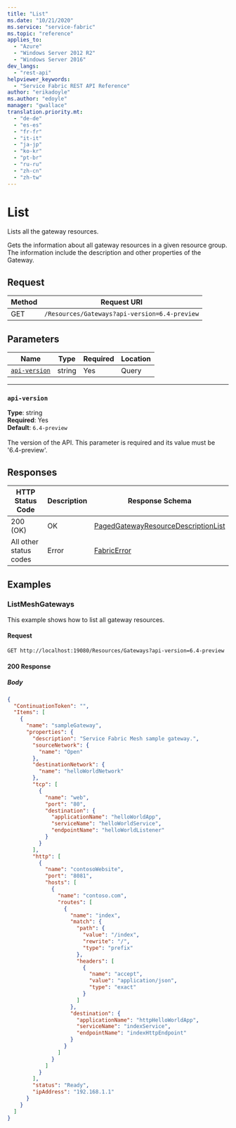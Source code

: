 ```yaml
---
title: "List"
ms.date: "10/21/2020"
ms.service: "service-fabric"
ms.topic: "reference"
applies_to: 
  - "Azure"
  - "Windows Server 2012 R2"
  - "Windows Server 2016"
dev_langs: 
  - "rest-api"
helpviewer_keywords: 
  - "Service Fabric REST API Reference"
author: "erikadoyle"
ms.author: "edoyle"
manager: "gwallace"
translation.priority.mt: 
  - "de-de"
  - "es-es"
  - "fr-fr"
  - "it-it"
  - "ja-jp"
  - "ko-kr"
  - "pt-br"
  - "ru-ru"
  - "zh-cn"
  - "zh-tw"
---
```

# List
Lists all the gateway resources.

Gets the information about all gateway resources in a given resource group. The information include the description and other properties of the Gateway.

## Request
| Method | Request URI |
| ------ | ----------- |
| GET | `/Resources/Gateways?api-version=6.4-preview` |


## Parameters
| Name | Type | Required | Location |
| --- | --- | --- | --- |
| [`api-version`](#api-version) | string | Yes | Query |

____
### `api-version`
__Type__: string <br/>
__Required__: Yes<br/>
__Default__: `6.4-preview` <br/>
<br/>
The version of the API. This parameter is required and its value must be '6.4-preview'.


## Responses

| HTTP Status Code | Description | Response Schema |
| --- | --- | --- |
| 200 (OK) | OK<br/> | [PagedGatewayResourceDescriptionList](sfclient-v72-model-pagedgatewayresourcedescriptionlist.md) |
| All other status codes | Error<br/> | [FabricError](sfclient-v72-model-fabricerror.md) |

## Examples

### ListMeshGateways

This example shows how to list all gateway resources.

#### Request
```
GET http://localhost:19080/Resources/Gateways?api-version=6.4-preview
```

#### 200 Response
##### Body
```json
{
  "ContinuationToken": "",
  "Items": [
    {
      "name": "sampleGateway",
      "properties": {
        "description": "Service Fabric Mesh sample gateway.",
        "sourceNetwork": {
          "name": "Open"
        },
        "destinationNetwork": {
          "name": "helloWorldNetwork"
        },
        "tcp": [
          {
            "name": "web",
            "port": "80",
            "destination": {
              "applicationName": "helloWorldApp",
              "serviceName": "helloWorldService",
              "endpointName": "helloWorldListener"
            }
          }
        ],
        "http": [
          {
            "name": "contosoWebsite",
            "port": "8081",
            "hosts": [
              {
                "name": "contoso.com",
                "routes": [
                  {
                    "name": "index",
                    "match": {
                      "path": {
                        "value": "/index",
                        "rewrite": "/",
                        "type": "prefix"
                      },
                      "headers": [
                        {
                          "name": "accept",
                          "value": "application/json",
                          "type": "exact"
                        }
                      ]
                    },
                    "destination": {
                      "applicationName": "httpHelloWorldApp",
                      "serviceName": "indexService",
                      "endpointName": "indexHttpEndpoint"
                    }
                  }
                ]
              }
            ]
          }
        ],
        "status": "Ready",
        "ipAddress": "192.168.1.1"
      }
    }
  ]
}
```

